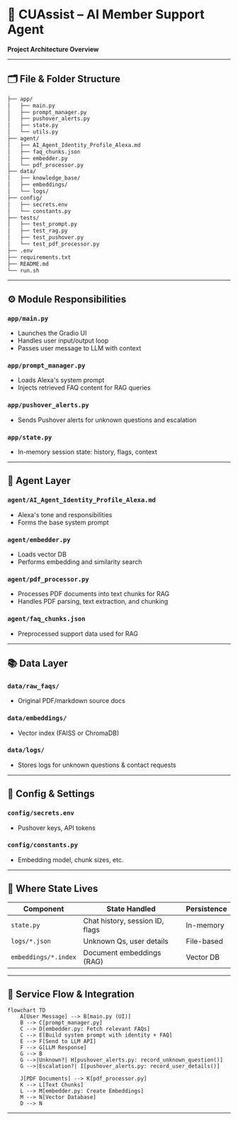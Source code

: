 # 📐 CUAssist – AI Member Support Agent

**Project Architecture Overview**

---

## 🗂️ File & Folder Structure

```bash
├── app/
│   ├── main.py
│   ├── prompt_manager.py
│   ├── pushover_alerts.py
│   ├── state.py
│   └── utils.py
├── agent/
│   ├── AI_Agent_Identity_Profile_Alexa.md
│   ├── faq_chunks.json
│   ├── embedder.py
│   └── pdf_processor.py
├── data/
│   ├── knowledge_base/
│   ├── embeddings/
│   └── logs/
├── config/
│   ├── secrets.env
│   └── constants.py
├── tests/
│   ├── test_prompt.py
│   ├── test_rag.py
│   ├── test_pushover.py
│   └── test_pdf_processor.py
├── .env
├── requirements.txt
├── README.md
└── run.sh
```

---

## ⚙️ Module Responsibilities

### `app/main.py`

- Launches the Gradio UI
- Handles user input/output loop
- Passes user message to LLM with context

### `app/prompt_manager.py`

- Loads Alexa's system prompt
- Injects retrieved FAQ content for RAG queries

### `app/pushover_alerts.py`

- Sends Pushover alerts for unknown questions and escalation

### `app/state.py`

- In-memory session state: history, flags, context

---

## 🤖 Agent Layer

### `agent/AI_Agent_Identity_Profile_Alexa.md`

- Alexa's tone and responsibilities
- Forms the base system prompt

### `agent/embedder.py`

- Loads vector DB
- Performs embedding and similarity search

### `agent/pdf_processor.py`

- Processes PDF documents into text chunks for RAG
- Handles PDF parsing, text extraction, and chunking

### `agent/faq_chunks.json`

- Preprocessed support data used for RAG

---

## 📚 Data Layer

### `data/raw_faqs/`

- Original PDF/markdown source docs

### `data/embeddings/`

- Vector index (FAISS or ChromaDB)

### `data/logs/`

- Stores logs for unknown questions & contact requests

---

## 🔧 Config & Settings

### `config/secrets.env`

- Pushover keys, API tokens

### `config/constants.py`

- Embedding model, chunk sizes, etc.

---

## 🧠 Where State Lives

| Component            | State Handled                   | Persistence |
| -------------------- | ------------------------------- | ----------- |
| `state.py`           | Chat history, session ID, flags | In-memory   |
| `logs/*.json`        | Unknown Qs, user details        | File-based  |
| `embeddings/*.index` | Document embeddings (RAG)       | Vector DB   |

---

## 🔌 Service Flow & Integration

```mermaid
flowchart TD
    A[User Message] --> B[main.py (UI)]
    B --> C[prompt_manager.py]
    C --> D[embedder.py: Fetch relevant FAQs]
    C --> E[Build system prompt with identity + FAQ]
    E --> F[Send to LLM API]
    F --> G[LLM Response]
    G --> B
    G -->|Unknown?| H[pushover_alerts.py: record_unknown_question()]
    G -->|Escalation?| I[pushover_alerts.py: record_user_details()]

    J[PDF Documents] --> K[pdf_processor.py]
    K --> L[Text Chunks]
    L --> M[embedder.py: Create Embeddings]
    M --> N[Vector Database]
    D --> N
```

---
